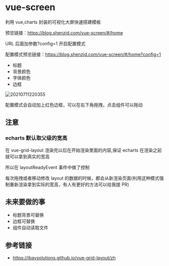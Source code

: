 # vue-screen

利用 vue,charts 封装的可视化大屏快速搭建模板

预览链接：<https://blog.shenzjd.com/vue-screen/#/home>

URL 后面加参数?config=1 开启配置模式

配置模式预览链接：<https://blog.shenzjd.com/vue-screen/#/home?config=1>

- 标题
- 背景颜色
- 字体颜色
- 边框

![20210711220355](https://cdn.jsdelivr.net/gh/wu529778790/image/blog/20210711220355.png)

配置模式会自动加上红色边框，可以在右下角拖拽，点击组件可以拖动

## 注意

### echarts 默认取父级的宽高

在 vue-grid-layout 渲染完以后在开始渲染里面的内容,保证 echarts 在渲染之前就可以拿到真实的宽高

所以在 layoutReadyEvent 事件中做了控制

每次拖拽或者移动修改 layout 的数据的时候，都会从新渲染页面(利用这种模式强制重新渲染拿到实际的宽高，有人有更好的方法可以给我提 PR)

## 未来要做的事

- 标题背景可替换
- 边框可替换
- 组件自动读取文件

## 参考链接

- <https://jbaysolutions.github.io/vue-grid-layout/zh>
